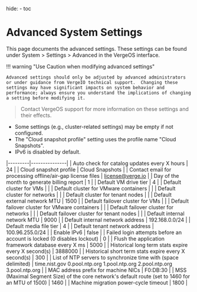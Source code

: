 hide: - toc

# Advanced System Settings

This page documents the advanced settings. These settings can be found under System > Settings > Advanced in the VergeOS interface.


!!! warning "Use Caution when modifying advanced settings"

    Advanced settings should only be adjusted by advanced administrators or under guidance from VergeIO technical support.  Changing these settings may have significant impacts on system behavior and performance; always ensure you understand the implications of changing a setting before modifying it.


> Contact VergeOS support for more information on these settings and their effects.

- Some settings (e.g., cluster-related settings) may be empty if not configured.
- The "Cloud snapshot profile" setting uses the profile name "Cloud Snapshots".
- IPv6 is disabled by default.


|---------|---------------|
| Auto check for catalog updates every X hours | 24 |
| Cloud snapshot profile | Cloud Snapshots |
| Contact email for processing offline/air-gap license files | license@verge.io |
| Day of the month to generate billing report | 1 |
| Default VM drive tier | 4 |
| Default cluster for VMs | |
| Default cluster for VMware containers | |
| Default cluster for networks | |
| Default cluster for tenant nodes | |
| Default external network MTU | 1500 |
| Default failover cluster for VMs | |
| Default failover cluster for VMware containers | |
| Default failover cluster for networks | |
| Default failover cluster for tenant nodes | |
| Default internal network MTU | 9000 |
| Default internal network address | 192.168.0.0/24 |
| Default media file tier | 4 |
| Default tenant network address | 100.96.255.0/24 |
| Enable IPv6 | false |
| Failed login attempts before an account is locked (0 disables lockout) | 0 |
| Flush the application framework database every X ms | 5000 |
| Historical long term stats expire every X second(s) | 3888000 |
| Historical short term stats expire every X second(s) | 300 |
| List of NTP servers to synchronize time with (space delimited) | time.nist.gov 0.pool.ntp.org 1.pool.ntp.org 2.pool.ntp.org 3.pool.ntp.org |
| MAC address prefix for machine NICs | F0:DB:30 |
| MSS (Maximal Segment Size) of the core network's default route (set to 1460 for an MTU of 1500) | 1460 |
| Machine migration power-cycle timeout | 1800 |





